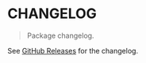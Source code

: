 # CHANGELOG

> Package changelog.

See [GitHub Releases](https://github.com/stdlib-js/blas-ext-base-ssumpw/releases) for the changelog.